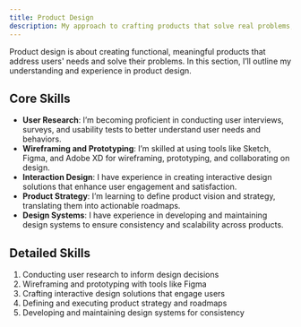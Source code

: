 ```yaml
---
title: Product Design
description: My approach to crafting products that solve real problems, combining user insights, design thinking, and strategic planning.
---
```


Product design is about creating functional, meaningful products that address users' needs and solve their problems. In this section, I’ll outline my understanding and experience in product design.

## Core Skills

- **User Research**: I’m becoming proficient in conducting user interviews, surveys, and usability tests to better understand user needs and behaviors.
- **Wireframing and Prototyping**: I’m skilled at using tools like Sketch, Figma, and Adobe XD for wireframing, prototyping, and collaborating on design.
- **Interaction Design**: I have experience in creating interactive design solutions that enhance user engagement and satisfaction.
- **Product Strategy**: I’m learning to define product vision and strategy, translating them into actionable roadmaps.
- **Design Systems**: I have experience in developing and maintaining design systems to ensure consistency and scalability across products.

## Detailed Skills

1. Conducting user research to inform design decisions
2. Wireframing and prototyping with tools like Figma
3. Crafting interactive design solutions that engage users
4. Defining and executing product strategy and roadmaps
5. Developing and maintaining design systems for consistency

<!-- ## Projects

Here are some projects where I’ve applied my product design skills:

1. [Project 1](../projects/project1.md): A brief overview of my product design work in Project 1.
2. [Project 2](../projects/project2.md): A brief overview of my product design work in Project 2.

Check the respective project links for more details. -->

<!-- ## Learning Resources

- [Product Design Course](url-of-the-course)
- [Resource for Improving Interaction Design](url-of-the-resource)
- [Resource for Learning about Design Systems](url-of-the-resource) -->
